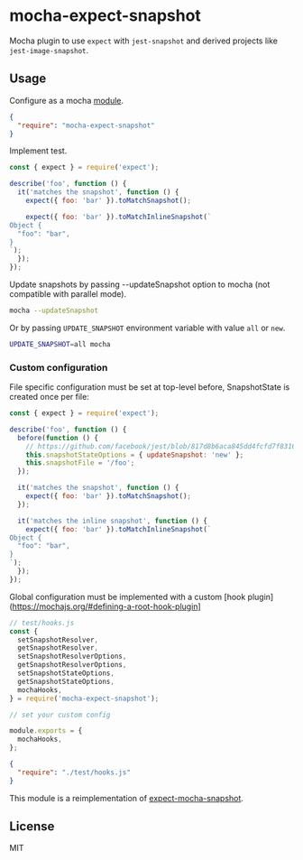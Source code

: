 # mocha-expect-snapshot

Mocha plugin to use `expect` with `jest-snapshot` and derived projects like `jest-image-snapshot`.

## Usage

Configure as a mocha [module](https://mochajs.org/#-require-module-r-module).

```json
{
  "require": "mocha-expect-snapshot"
}
```

Implement test.

```js
const { expect } = require('expect');

describe('foo', function () {
  it('matches the snapshot', function () {
    expect({ foo: 'bar' }).toMatchSnapshot();

    expect({ foo: 'bar' }).toMatchInlineSnapshot(`
Object {
  "foo": "bar",
}
`);
  });
});
```

Update snapshots by passing --updateSnapshot option to mocha (not compatible with parallel mode).

```sh
mocha --updateSnapshot
```

Or by passing `UPDATE_SNAPSHOT` environment variable with value `all` or `new`.

```sh
UPDATE_SNAPSHOT=all mocha
```

### Custom configuration

File specific configuration must be set at top-level before, SnapshotState is created once per file:

```js
const { expect } = require('expect');

describe('foo', function () {
  before(function () {
    // https://github.com/facebook/jest/blob/817d8b6aca845dd4fcfd7f8316293e69f3a116c5/packages/jest-snapshot/src/State.ts#L25-L30
    this.snapshotStateOptions = { updateSnapshot: 'new' };
    this.snapshotFile = '/foo';
  });

  it('matches the snapshot', function () {
    expect({ foo: 'bar' }).toMatchSnapshot();
  });

  it('matches the inline snapshot', function () {
    expect({ foo: 'bar' }).toMatchInlineSnapshot(`
Object {
  "foo": "bar",
}
`);
  });
});
```

Global configuration must be implemented with a custom [hook plugin](https://mochajs.org/#defining-a-root-hook-plugin]

```js
// test/hooks.js
const {
  setSnapshotResolver,
  getSnapshotResolver,
  setSnapshotResolverOptions,
  getSnapshotResolverOptions,
  setSnapshotStateOptions,
  getSnapshotStateOptions,
  mochaHooks,
} = require('mocha-expect-snapshot');

// set your custom config

module.exports = {
  mochaHooks,
};
```

```json
{
  "require": "./test/hooks.js"
}
```

This module is a reimplementation of [expect-mocha-snapshot](https://github.com/blogfoster/expect-mocha-snapshot).

## License

MIT
